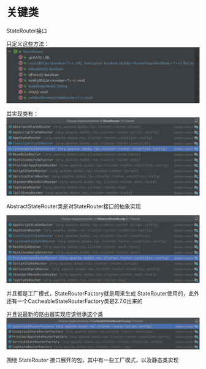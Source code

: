 # 关键类

StateRouter接口

只定义这些方法：
![img_2.png](img_2.png)

其实现类有：
![img.png](img.png)

AbstractStateRouter类是对StateRouter接口的抽象实现

![img_1.png](img_1.png)

并且都是工厂模式，StateRouterFactory就是用来生成 StateRouter使用的，此外还有一个CacheableStateRouterFactory类是2.7.0出来的

并且说最新的路由器实现应该继承这个类
![img_3.png](img_3.png)

围绕 StateRouter 接口展开的包，其中有一些工厂模式，以及静态类实现
